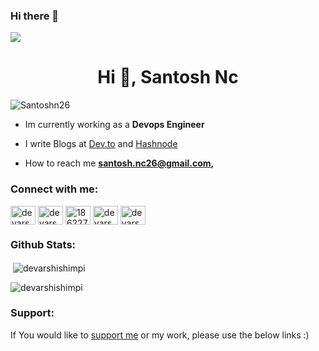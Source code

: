 ### Hi there 👋
![](https://komarev.com/ghpvc/?username=Santoshn26&color=green)

<h1 align="center">Hi 👋, Santosh Nc</h1>

<p align="left"> <img src="`https://komarev.com/ghpvc/`?username=Santoshn26&label=Profile%20views&color=0e75b6&style=flat" alt="Santoshn26" /> </p>


- Im currently working as a  **Devops Engineer**

- I write Blogs at <a href="https://dev.to/santoshn26" target="_blank">Dev.to</a> and <a href="https://santoshnc.hashnode.dev/" target="_blank">Hashnode</a>

- How to reach me **santosh.nc26@gmail.com,**

<h3 align="left">Connect with me:</h3>
<p align="left">
<a href="https://codepen.io/devarshishimpi" target="blank"><img align="center" src="https://raw.githubusercontent.com/rahuldkjain/github-profile-readme-generator/master/src/images/icons/Social/codepen.svg" alt="devarshishimpi" height="30" width="40" /></a>
<a href="https://dev.to/devarshishimpi" target="blank"><img align="center" src="https://raw.githubusercontent.com/rahuldkjain/github-profile-readme-generator/master/src/images/icons/Social/devto.svg" alt="devarshishimpi" height="30" width="40" /></a>
<a href="https://stackoverflow.com/users/18622701" target="blank"><img align="center" src="https://raw.githubusercontent.com/rahuldkjain/github-profile-readme-generator/master/src/images/icons/Social/stack-overflow.svg" alt="18622701" height="30" width="40" /></a>
<a href="https://codesandbox.com/devarshishimpi" target="blank"><img align="center" src="https://raw.githubusercontent.com/rahuldkjain/github-profile-readme-generator/master/src/images/icons/Social/codesandbox.svg" alt="devarshishimpi" height="30" width="40" /></a>
<a href="https://www.leetcode.com/devarshishimpi" target="blank"><img align="center" src="https://raw.githubusercontent.com/rahuldkjain/github-profile-readme-generator/master/src/images/icons/Social/leet-code.svg" alt="devarshishimpi" height="30" width="40" /></a>
</p>


<h3 align="left">Github Stats:</h3>

<p>&nbsp;<img align="center" src="https://github-readme-stats.vercel.app/api?username=santoshn&show_icons=true&theme=dark&locale=en" alt="devarshishimpi" /></p>

<p><img align="center" src="https://github-readme-streak-stats.herokuapp.com/?user=santoshni&theme=dark" alt="devarshishimpi" /></p>


<h3 align="left">Support:</h3>
If You would like to <a href="https://github.com/sponsors/santoshn">support me</a> or my work, please use the below links :)

<!--
**Santoshn26/Santoshn26** is a ✨ _special_ ✨ repository because its `README.md` (this file) appears on your GitHub profile.

Here are some ideas to get you started:

- 🔭 I’m currently working on ...
- 🌱 I’m currently learning ...
- 👯 I’m looking to collaborate on ...
- 🤔 I’m looking for help with ...
- 💬 Ask me about ...
- 📫 How to reach me: ...
- 😄 Pronouns: ...
- ⚡ Fun fact: ...
